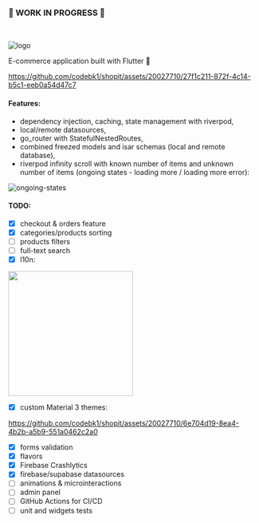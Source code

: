 ### :construction: WORK IN PROGRESS :construction:
<br>

![logo](https://github.com/codebk1/shopit/assets/20027710/2f67cede-2c58-42c9-b94d-2cb932e3ff02)

E-commerce application built with Flutter :blue_heart:

https://github.com/codebk1/shopit/assets/20027710/27f1c211-872f-4c14-b5c1-eeb0a54d47c7

#### Features:
- dependency injection, caching, state management with riverpod,
- local/remote datasources,
- go_router with StatefulNestedRoutes,
- combined freezed models and isar schemas (local and remote database),
- riverpod infinity scroll with known number of items and unknown number of items (ongoing states - loading more / loading more error):
  
![ongoing-states](https://github.com/codebk1/shopit/assets/20027710/0b13b673-7265-433f-9f1f-aabc6a3bafea)

#### TODO:
- [x] checkout & orders feature
- [x] categories/products sorting
- [ ] products filters
- [ ] full-text search
- [x] l10n:

<img width="250px" src="https://github.com/codebk1/shopit/assets/20027710/df8c7a3d-2eb1-4ac6-9aca-b7b9be7ebc91">

- [x] custom Material 3 themes:

https://github.com/codebk1/shopit/assets/20027710/6e704d19-8ea4-4b2b-a5b9-551a0462c2a0

- [x] forms validation
- [x] flavors
- [x] Firebase Crashlytics
- [x] firebase/supabase datasources
- [ ] animations & microinteractions
- [ ] admin panel
- [ ] GitHub Actions for CI/CD
- [ ] unit and widgets tests
